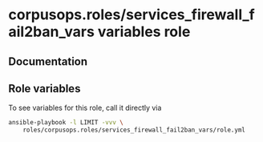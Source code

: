 # corpusops.roles/services_firewall_fail2ban_vars variables role
## Documentation

## Role variables
To see variables for this role, call it directly via
```bash
ansible-playbook -l LIMIT -vvv \
    roles/corpusops.roles/services_firewall_fail2ban_vars/role.yml
```
